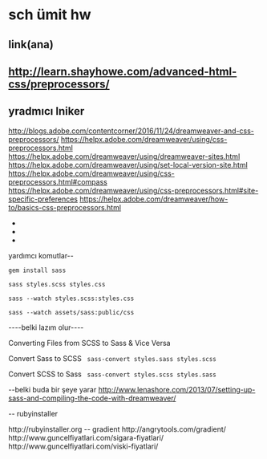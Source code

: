 # sch ümit hw
link(ana)
-
http://learn.shayhowe.com/advanced-html-css/preprocessors/
-
yradmıcı lniker
-
 http://blogs.adobe.com/contentcorner/2016/11/24/dreamweaver-and-css-preprocessors/
 https://helpx.adobe.com/dreamweaver/using/css-preprocessors.html
 https://helpx.adobe.com/dreamweaver/using/dreamweaver-sites.html
 https://helpx.adobe.com/dreamweaver/using/set-local-version-site.html
 https://helpx.adobe.com/dreamweaver/using/css-preprocessors.html#compass
 https://helpx.adobe.com/dreamweaver/using/css-preprocessors.html#site-specific-preferences
 https://helpx.adobe.com/dreamweaver/how-to/basics-css-preprocessors.html
 
-
-
-
yardımcı komutlar--

<code>gem install sass
</code>

<code>sass styles.scss styles.css</code>

<code>sass --watch styles.scss:styles.css</code>

<code>sass --watch assets/sass:public/css</code>

----belki lazım olur----

Converting Files from SCSS to Sass & Vice Versa

Convert Sass to SCSS
<code>
sass-convert styles.sass styles.scss
</code>

Convert SCSS to Sass
<code>
sass-convert styles.scss styles.sass
</code>

--belki buda bir şeye yarar
http://www.lenashore.com/2013/07/setting-up-sass-and-compiling-the-code-with-dreamweaver/

-- rubyinstaller
<link>http://rubyinstaller.org</link>
-- gradient http://angrytools.com/gradient/
http://www.guncelfiyatlari.com/sigara-fiyatlari/
http://www.guncelfiyatlari.com/viski-fiyatlari/
